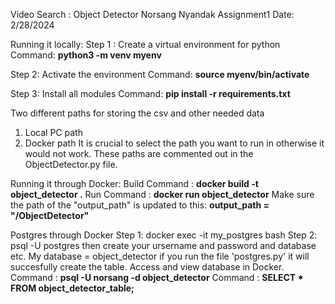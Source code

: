 Video Search : Object Detector
Norsang Nyandak Assignment1 Date: 2/28/2024

Running it locally:
Step 1 : Create a virtual environment for python
Command: **python3 -m venv myenv**

Step 2: Activate the environment
Command: **source myenv/bin/activate**

Step 3: Install all modules
Command: **pip install -r requirements.txt**

Two different paths for storing the csv and other needed data 
1) Local PC path 
2) Docker path
It is crucial to select the path you want to run in otherwise it would not work. These paths are commented out in the ObjectDetector.py file.


Running it through Docker:
Build Command : **docker build -t object_detector .**
Run Command : **docker run object_detector**
Make sure the path of the "output_path" is updated to this:
**output_path = "/ObjectDetector"**



Postgres through Docker
Step 1: docker exec -it my_postgres bash
Step 2: psql -U postgres
then create your ursername and password and database etc.
My database = object_detector
if you run the file 'postgres.py'
it will succesfully create the table.
Access and view database in Docker.
Command : **psql -U norsang -d object_detector**
Command : **SELECT * FROM object_detector_table;**
